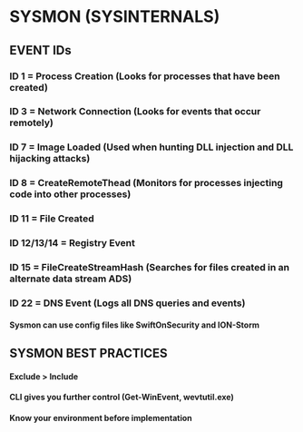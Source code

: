 # SYSMON (SYSINTERNALS)

## EVENT IDs

### ID 1 = Process Creation (Looks for processes that have been created)

### ID 3 = Network Connection (Looks for events that occur remotely)

### ID 7 = Image Loaded (Used when hunting DLL injection and DLL hijacking attacks)

### ID 8 = CreateRemoteThead (Monitors for processes injecting code into other processes)

### ID 11 = File Created

### ID 12/13/14 = Registry Event

### ID 15 = FileCreateStreamHash (Searches for files created in an alternate data stream ADS)

### ID 22 = DNS Event (Logs all DNS queries and events)

#### Sysmon can use config files like SwiftOnSecurity and ION-Storm

## SYSMON BEST PRACTICES

#### Exclude > Include

#### CLI gives you further control (Get-WinEvent, wevtutil.exe)

#### Know your environment before implementation
